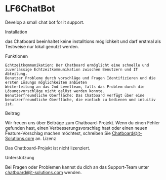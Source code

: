 # LF6ChatBot
Develop a small chat bot for it support.

Installation

das Chatboard beeinhaltet keine installtions möglichkeit und darf erstmal als Testweise nur lokal genutzt werden.

Funktionen

    Echtzeitkommunikation: Der Chatboard ermöglicht eine schnelle und zuverlässige Echtzeitkommunikation zwischen Benutzern und IT Abteilung.
    Benutzer Probleme durch vorschläge und Fragen Identifizieren und die ersten Lösungs möglichkeiten anbieten
    Weiterleitung an das 2nd Levelteam, falls das Problem durch die Lösungsvorschläge nicht gelöst werden konnte.
    Benutzerfreundliche Oberfläche: Das Chatboard verfügt über eine benutzerfreundliche Oberfläche, die einfach zu bedienen und intuitiv ist.

Beitrag

Wir freuen uns über Beiträge zum Chatboard-Projekt. Wenn du einen Fehler gefunden hast, einen Verbesserungsvorschlag hast oder einen neuen Feature-Vorschlag machen möchtest, schreiben Sie Chatboard@it-Solutions.com an.
Lizenz

Das Chatboard-Projekt ist nicht lizenziert.

Unterstützung

Bei Fragen oder Problemen kannst du dich an das Support-Team unter chatboard@it-solutions.com wenden.